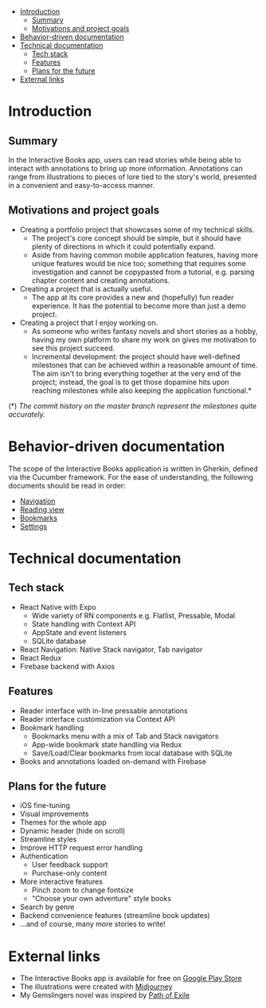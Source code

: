 - [Introduction](#introduction)
	- [Summary](#summary)
	- [Motivations and project goals](#motivations-and-project-goals)
- [Behavior-driven documentation](#behavior-driven-documentation)
- [Technical documentation](#technical-documentation)
	- [Tech stack](#tech-stack)
	- [Features](#features)
	- [Plans for the future](#plans-for-the-future)
- [External links](#external-links)

# Introduction
## Summary
In the Interactive Books app, users can read stories while being able to interact with annotations to bring up more information. Annotations can range from illustrations to pieces of lore tied to the story's world, presented in a convenient and easy-to-access manner.

## Motivations and project goals
- Creating a portfolio project that showcases some of my technical skills.
  - The project's core concept should be simple, but it should have plenty of directions in which it could potentially expand.
  - Aside from having common mobile application features, having more unique features would be nice too; something that requires some investigation and cannot be copypasted from a tutorial, e.g. parsing chapter content and creating annotations.
- Creating a project that is actually useful.
  - The app at its core provides a new and (hopefully) fun reader experience. It has the potential to become more than just a demo project.
- Creating a project that I enjoy working on.
  - As someone who writes fantasy novels and short stories as a hobby, having my own platform to share my work on gives me motivation to see this project succeed.
  - Incremental development: the project should have well-defined milestones that can be achieved within a reasonable amount of time. The aim isn't to bring everything together at the very end of the project; instead, the goal is to get those dopamine hits upon reaching milestones while also keeping the application functional.*

(*) _The commit history on the master branch represent the milestones quite accurately._

# Behavior-driven documentation
The scope of the Interactive Books application is written in Gherkin, defined via the Cucumber framework. For the ease of understanding, the following documents should be read in order:

- [Navigation](./documentation/navigation.feature)
- [Reading view](./documentation/reading_view.feature)
- [Bookmarks](./documentation/bookmarks.feature)
- [Settings](./documentation/settings.feature)

# Technical documentation
## Tech stack
- React Native with Expo
  - Wide variety of RN components e.g. Flatlist, Pressable, Modal
  - State handling with Context API
  - AppState and event listeners
  - SQLite database
- React Navigation: Native Stack navigator, Tab navigator
- React Redux
- Firebase backend with Axios

## Features
- Reader interface with in-line pressable annotations
- Reader interface customization via Context API
- Bookmark handling
  - Bookmarks menu with a mix of Tab and Stack navigators
  - App-wide bookmark state handling via Redux
  - Save/Load/Clear bookmarks from local database with SQLite
- Books and annotations loaded on-demand with Firebase

## Plans for the future
- iOS fine-tuning
- Visual improvements
- Themes for the whole app
- Dynamic header (hide on scroll)
- Streamline styles
- Improve HTTP request error handling
- Authentication
  - User feedback support
  - Purchase-only content
- More interactive features
  - Pinch zoom to change fontsize
  - "Choose your own adventure" style books
- Search by genre
- Backend convenience features (streamline book updates)
- ...and of course, many more stories to write!

# External links
- The Interactive Books app is available for free on [Google Play Store](https://play.google.com/store/apps/details?id=com.trikki.InteractiveBooks)
- The illustrations were created with [Midjourney](https://www.midjourney.com/)
- My Gemslingers novel was inspired by [Path of Exile](https://www.pathofexile.com/)
